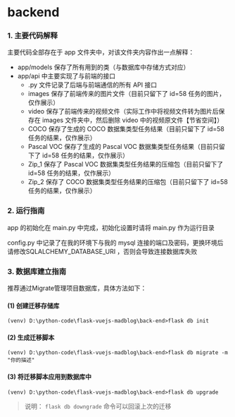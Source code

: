 # backend

### 1. 主要代码解释

主要代码全部存在于 app 文件夹中，对该文件夹内容作出一点解释：

- app/models 保存了所有用到的类（与数据库中存储方式对应）
- app/api 中主要实现了与前端的接口
  - .py 文件记录了后端与前端通信的所有 API 接口
  - images 保存了前端传来的图片文件（目前只留下了 id=58 任务的图片，仅作展示）
  - video 保存了前端传来的视频文件（实际工作中将视频文件转为图片后保存在 images 文件夹中，然后删除 video 中的视频原文件【节省空间】）
  - COCO 保存了生成的 COCO 数据集类型任务结果（目前只留下了 id=58 任务的结果，仅作展示）
  - Pascal VOC 保存了生成的 Pascal VOC 数据集类型任务结果（目前只留下了 id=58 任务的结果，仅作展示）
  - Zip_1 保存了 Pascal VOC 数据集类型任务结果的压缩包（目前只留下了 id=58 任务的结果，仅作展示）
  - Zip_2 保存了 COCO 数据集类型任务结果的压缩包（目前只留下了 id=58 任务的结果，仅作展示）



### 2. 运行指南

app 的初始化在 main.py 中完成，初始化设置时请将 main.py 作为运行目录

config.py 中记录了在我的环境下与我的 mysql 连接的端口及密码，更换环境后请修改SQLALCHEMY_DATABASE_URI ，否则会导致连接数据库失败



### 3. 数据库建立指南

推荐通过Migrate管理项目数据库，具体方法如下：

#### (1) 创建迁移存储库

```
(venv) D:\python-code\flask-vuejs-madblog\back-end>flask db init
```

#### (2) 生成迁移脚本

```
(venv) D:\python-code\flask-vuejs-madblog\back-end>flask db migrate -m "你的描述"
```

#### (3) 将迁移脚本应用到数据库中

```
(venv) D:\python-code\flask-vuejs-madblog\back-end>flask db upgrade
```

> 说明： `flask db downgrade` 命令可以回滚上次的迁移

